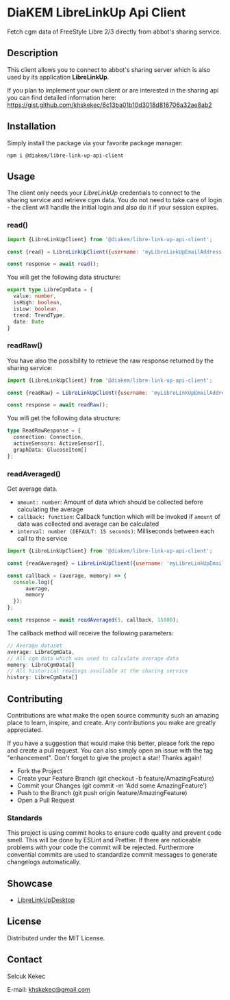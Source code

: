 # DiaKEM LibreLinkUp Api Client

Fetch cgm data of FreeStyle Libre 2/3 directly from abbot's sharing service.

## Description

This client allows you to connect to abbot's sharing server which is also used by its application **LibreLinkUp**.

If you plan to implement your own client or are interested in the sharing api you can find detailed
information here: https://gist.github.com/khskekec/6c13ba01b10d3018d816706a32ae8ab2

## Installation

Simply install the package via your favorite package manager:
```
npm i @diakem/libre-link-up-api-client
```

## Usage

The client only needs your *LibreLinkUp* credentials to connect to the sharing service and retrieve
cgm data. You do not need to take care of login - the client will handle the initial login and
also do it if your session expires.

### read()
```javascript
import {LibreLinkUpClient} from '@diakem/libre-link-up-api-client';

const {read} = LibreLinkUpClient({username: 'myLibreLinkUpEmailAddress', password: 'pAssw0rd!', clientVersion: '4.9.0'});

const response = await read();
```

You will get the following data structure:

```typescript
export type LibreCgmData = {
  value: number,
  isHigh: boolean,
  isLow: boolean,
  trend: TrendType,
  date: Date
}
```

### readRaw()
You have also the possibility to retrieve the raw response returned by the sharing service:

```javascript
import {LibreLinkUpClient} from '@diakem/libre-link-up-api-client';

const {readRaw} = LibreLinkUpClient({username: 'myLibreLinkUpEmailAddress', password: 'pAssw0rd!', clientVersion: '4.9.0'});

const response = await readRaw();
```

You will get the following data structure:

```typescript
type ReadRawResponse = {
  connection: Connection,
  activeSensors: ActiveSensor[],
  graphData: GlucoseItem[]
};
```

### readAveraged()

Get average data.

* `amount: number`: Amount of data which should be collected before calculating the average
* `callback: function`: Callback function which will be invoked if `amount` of data was collected and average can be calculated
* `interval: number (DEFAULT: 15 seconds)`: Milliseconds between each call to the service

```javascript
import {LibreLinkUpClient} from '@diakem/libre-link-up-api-client';

const {readAveraged} = LibreLinkUpClient({username: 'myLibreLinkUpEmailAddress', password: 'pAssw0rd!', clientVersion: '4.9.0'});

const callback = (average, memory) => {
  console.log({
      average,
      memory
  });  
};

const response = await readAveraged(5, callback, 15000);
```

The callback method will receive the following parameters:

```typescript
// Average dataset
average: LibreCgmData,
// All cgm data which was used to calculate average data
memory: LibreCgmData[]
// All historical readings available at the sharing service
history: LibreCgmData[]
```



## Contributing

Contributions are what make the open source community such an amazing place to learn, inspire, and create. 
Any contributions you make are greatly appreciated.

If you have a suggestion that would make this better, please fork the repo and create a pull request. 
You can also simply open an issue with the tag "enhancement". Don't forget to give the project a star! Thanks again!

* Fork the Project
* Create your Feature Branch (git checkout -b feature/AmazingFeature)
* Commit your Changes (git commit -m 'Add some AmazingFeature')
* Push to the Branch (git push origin feature/AmazingFeature)
* Open a Pull Request

### Standards

This project is using commit hooks to ensure code quality and prevent code smell. This will be done by ESLint and Prettier.
If there are noticeable problems with your code the commit will be rejected. Furthermore convential commits are used to
standardize commit messages to generate changelogs automatically.

## Showcase

* [LibreLinkUpDesktop](https://github.com/Crazy-Marvin/LibreLinkUpDesktop)

## License

Distributed under the MIT License.

## Contact

Selcuk Kekec

E-mail: [khskekec@gmail.com](khskekec@gmail.com)
